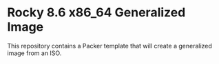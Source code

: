 # Rocky 8.6 x86_64 Generalized Image

This repository contains a Packer template that will create a generalized image from an ISO.

